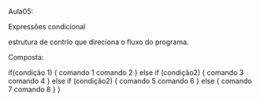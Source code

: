 Aula05:

Expressões condicional

estrutura de contrlo que direciona o fluxo do programa.

Composta:

if(condição 1) {
	comando 1
	comando 2
} 
else if (condição2) {
	comando 3
	comando 4
} 
else if (condição2) {
	comando 5
	comando 6
	}
else {
	comando 7
	comando 8
	}
}



